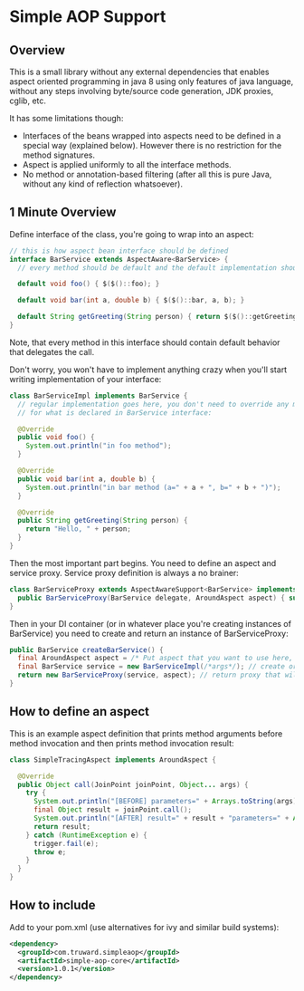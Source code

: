 Simple AOP Support
==================

## Overview

This is a small library without any external dependencies that enables aspect oriented programming in java 8
using only features of java language, without any steps involving byte/source code generation, JDK proxies, cglib, etc.

It has some limitations though:
* Interfaces of the beans wrapped into aspects need to be defined in a special way (explained below). However there is no
restriction for the method signatures.
* Aspect is applied uniformly to all the interface methods.
* No method or annotation-based filtering (after all this is pure Java, without any kind of reflection whatsoever).

## 1 Minute Overview

Define interface of the class, you're going to wrap into an aspect:

```java
// this is how aspect bean interface should be defined
interface BarService extends AspectAware<BarService> {
  // every method should be default and the default implementation should delegate method call

  default void foo() { $($()::foo); }

  default void bar(int a, double b) { $($()::bar, a, b); }

  default String getGreeting(String person) { return $($()::getGreeting, person); }
}
```

Note, that every method in this interface should contain default behavior that delegates the call.

Don't worry, you won't have to implement anything crazy when you'll start writing implementation of your interface:

```java
class BarServiceImpl implements BarService {
  // regular implementation goes here, you don't need to override any method except
  // for what is declared in BarService interface:

  @Override
  public void foo() {
    System.out.println("in foo method");
  }

  @Override
  public void bar(int a, double b) {
    System.out.println("in bar method (a=" + a + ", b=" + b + ")");
  }

  @Override
  public String getGreeting(String person) {
    return "Hello, " + person;
  }
}
```

Then the most important part begins. You need to define an aspect and service proxy.
Service proxy definition is always a no brainer:

```java
class BarServiceProxy extends AspectAwareSupport<BarService> implements BarService {
  public BarServiceProxy(BarService delegate, AroundAspect aspect) { super(delegate, aspect); }
}
```

Then in your DI container (or in whatever place you're creating instances of BarService) you need to
create and return an instance of BarServiceProxy:

```java
public BarService createBarService() {
  final AroundAspect aspect = /* Put aspect that you want to use here, for example: */NoopAroundAspect.INSTANCE;
  final BarService service = new BarServiceImpl(/*args*/); // create original service instance
  return new BarServiceProxy(service, aspect); // return proxy that will wrap calls to this service
}
```

## How to define an aspect

This is an example aspect definition that prints method arguments before method invocation and
then prints method invocation result:

```java
class SimpleTracingAspect implements AroundAspect {

  @Override
  public Object call(JoinPoint joinPoint, Object... args) {
    try {
      System.out.println("[BEFORE] parameters=" + Arrays.toString(args));
      final Object result = joinPoint.call();
      System.out.println("[AFTER] result=" + result + "parameters=" + Arrays.toString(args));
      return result;
    } catch (RuntimeException e) {
      trigger.fail(e);
      throw e;
    }
  }
}
```

## How to include

Add to your pom.xml (use alternatives for ivy and similar build systems):

```xml
<dependency>
  <groupId>com.truward.simpleaop</groupId>
  <artifactId>simple-aop-core</artifactId>
  <version>1.0.1</version>
</dependency>
```
